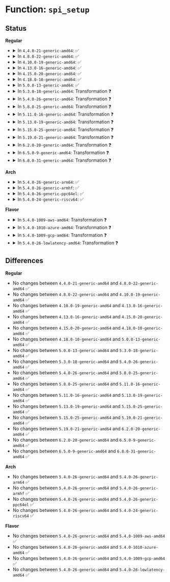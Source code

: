 # Function: <code>spi_setup</code>

## Status
<b>Regular</b>
<ul>
<li>
<details>
<summary>In <code>4.4.0-21-generic-amd64</code>: ✅</summary>

```c
int spi_setup(struct spi_device * spi)
```

```json
{
  "name": "spi_setup",
  "collision_type": "Unique Global",
  "inline_type": "No",
  "funcs": [
    {
      "addr": 18446744071585032784,
      "name": "spi_setup",
      "external": true,
      "loc": "drivers/spi/spi.c:2035",
      "file": "drivers/spi/spi.c",
      "inline": "seen, unknown",
      "caller_inline": [],
      "caller_func": [
        "drivers/mfd/ezx-pcap.c:ezx_pcap_probe",
        "drivers/mfd/da9052-spi.c:da9052_spi_probe",
        "drivers/spi/spi.c:spi_add_device"
      ]
    }
  ],
  "symbols": [
    {
      "addr": 18446744071585032784,
      "name": "spi_setup",
      "section": ".text",
      "bind": "STB_GLOBAL",
      "size": 526
    }
  ]
}
```
</details>
</li>
<li>
<details>
<summary>In <code>4.8.0-22-generic-amd64</code>: ✅</summary>

```c
int spi_setup(struct spi_device * spi)
```

```json
{
  "name": "spi_setup",
  "collision_type": "Unique Global",
  "inline_type": "No",
  "funcs": [
    {
      "addr": 18446744071585419312,
      "name": "spi_setup",
      "external": true,
      "loc": "drivers/spi/spi.c:2456",
      "file": "drivers/spi/spi.c",
      "inline": "seen, unknown",
      "caller_inline": [],
      "caller_func": [
        "drivers/mfd/ezx-pcap.c:ezx_pcap_probe",
        "drivers/mfd/da9052-spi.c:da9052_spi_probe",
        "drivers/spi/spi.c:spi_add_device"
      ]
    }
  ],
  "symbols": [
    {
      "addr": 18446744071585419312,
      "name": "spi_setup",
      "section": ".text",
      "bind": "STB_GLOBAL",
      "size": 532
    }
  ]
}
```
</details>
</li>
<li>
<details>
<summary>In <code>4.10.0-19-generic-amd64</code>: ✅</summary>

```c
int spi_setup(struct spi_device * spi)
```

```json
{
  "name": "spi_setup",
  "collision_type": "Unique Global",
  "inline_type": "No",
  "funcs": [
    {
      "addr": 18446744071585620272,
      "name": "spi_setup",
      "external": true,
      "loc": "drivers/spi/spi.c:2483",
      "file": "drivers/spi/spi.c",
      "inline": "seen, unknown",
      "caller_inline": [],
      "caller_func": [
        "drivers/mfd/ezx-pcap.c:ezx_pcap_probe",
        "drivers/mfd/da9052-spi.c:da9052_spi_probe",
        "drivers/spi/spi.c:spi_add_device"
      ]
    }
  ],
  "symbols": [
    {
      "addr": 18446744071585620272,
      "name": "spi_setup",
      "section": ".text",
      "bind": "STB_GLOBAL",
      "size": 532
    }
  ]
}
```
</details>
</li>
<li>
<details>
<summary>In <code>4.13.0-16-generic-amd64</code>: ✅</summary>

```c
int spi_setup(struct spi_device * spi)
```

```json
{
  "name": "spi_setup",
  "collision_type": "Unique Global",
  "inline_type": "No",
  "funcs": [
    {
      "addr": 18446744071585703552,
      "name": "spi_setup",
      "external": true,
      "loc": "drivers/spi/spi.c:2646",
      "file": "drivers/spi/spi.c",
      "inline": "seen, unknown",
      "caller_inline": [],
      "caller_func": [
        "drivers/mfd/ezx-pcap.c:ezx_pcap_probe",
        "drivers/mfd/da9052-spi.c:da9052_spi_probe",
        "drivers/spi/spi.c:spi_add_device"
      ]
    }
  ],
  "symbols": [
    {
      "addr": 18446744071585703552,
      "name": "spi_setup",
      "section": ".text",
      "bind": "STB_GLOBAL",
      "size": 504
    }
  ]
}
```
</details>
</li>
<li>
<details>
<summary>In <code>4.15.0-20-generic-amd64</code>: ✅</summary>

```c
int spi_setup(struct spi_device * spi)
```

```json
{
  "name": "spi_setup",
  "collision_type": "Unique Global",
  "inline_type": "No",
  "funcs": [
    {
      "addr": 18446744071586135712,
      "name": "spi_setup",
      "external": true,
      "loc": "drivers/spi/spi.c:2716",
      "file": "drivers/spi/spi.c",
      "inline": "seen, unknown",
      "caller_inline": [],
      "caller_func": [
        "drivers/mfd/ezx-pcap.c:ezx_pcap_probe",
        "drivers/mfd/da9052-spi.c:da9052_spi_probe",
        "drivers/spi/spi.c:spi_add_device"
      ]
    }
  ],
  "symbols": [
    {
      "addr": 18446744071586135712,
      "name": "spi_setup",
      "section": ".text",
      "bind": "STB_GLOBAL",
      "size": 507
    }
  ]
}
```
</details>
</li>
<li>
<details>
<summary>In <code>4.18.0-10-generic-amd64</code>: ✅</summary>

```c
int spi_setup(struct spi_device * spi)
```

```json
{
  "name": "spi_setup",
  "collision_type": "Unique Global",
  "inline_type": "No",
  "funcs": [
    {
      "addr": 18446744071586384096,
      "name": "spi_setup",
      "external": true,
      "loc": "drivers/spi/spi.c:2766",
      "file": "drivers/spi/spi.c",
      "inline": "seen, unknown",
      "caller_inline": [],
      "caller_func": [
        "drivers/mfd/ezx-pcap.c:ezx_pcap_probe",
        "drivers/mfd/da9052-spi.c:da9052_spi_probe",
        "drivers/spi/spi.c:spi_add_device"
      ]
    }
  ],
  "symbols": [
    {
      "addr": 18446744071586384096,
      "name": "spi_setup",
      "section": ".text",
      "bind": "STB_GLOBAL",
      "size": 498
    }
  ]
}
```
</details>
</li>
<li>
<details>
<summary>In <code>5.0.0-13-generic-amd64</code>: ✅</summary>

```c
int spi_setup(struct spi_device * spi)
```

```json
{
  "name": "spi_setup",
  "collision_type": "Unique Global",
  "inline_type": "No",
  "funcs": [
    {
      "addr": 18446744071586526384,
      "name": "spi_setup",
      "external": true,
      "loc": "drivers/spi/spi.c:2832",
      "file": "drivers/spi/spi.c",
      "inline": "seen, unknown",
      "caller_inline": [],
      "caller_func": [
        "drivers/mfd/ezx-pcap.c:ezx_pcap_probe",
        "drivers/mfd/da9052-spi.c:da9052_spi_probe",
        "drivers/spi/spi.c:spi_add_device"
      ]
    }
  ],
  "symbols": [
    {
      "addr": 18446744071586526384,
      "name": "spi_setup",
      "section": ".text",
      "bind": "STB_GLOBAL",
      "size": 505
    }
  ]
}
```
</details>
</li>
<li>
<details>
<summary>In <code>5.3.0-18-generic-amd64</code>: Transformation ❓</summary>

```c
int spi_setup(struct spi_device * spi)
```

```json
{
  "name": "spi_setup",
  "collision_type": "Unique Global",
  "inline_type": "No",
  "funcs": [
    {
      "addr": 0,
      "name": "spi_setup",
      "external": true,
      "loc": "drivers/spi/spi.c:3031",
      "file": "drivers/spi/spi.c",
      "inline": "seen, unknown",
      "caller_inline": [],
      "caller_func": [
        "drivers/mfd/ezx-pcap.c:ezx_pcap_probe",
        "drivers/mfd/da9052-spi.c:da9052_spi_probe",
        "drivers/spi/spi.c:spi_add_device"
      ]
    }
  ],
  "symbols": [
    {
      "addr": 18446744071586785059,
      "name": "spi_setup.cold",
      "section": ".text",
      "bind": "STB_LOCAL",
      "size": 119
    },
    {
      "addr": 18446744071586769040,
      "name": "spi_setup",
      "section": ".text",
      "bind": "STB_GLOBAL",
      "size": 505
    }
  ]
}
```
</details>
</li>
<li>
<details>
<summary>In <code>5.4.0-26-generic-amd64</code>: Transformation ❓</summary>

```c
int spi_setup(struct spi_device * spi)
```

```json
{
  "name": "spi_setup",
  "collision_type": "Unique Global",
  "inline_type": "No",
  "funcs": [
    {
      "addr": 0,
      "name": "spi_setup",
      "external": true,
      "loc": "drivers/spi/spi.c:3035",
      "file": "drivers/spi/spi.c",
      "inline": "seen, unknown",
      "caller_inline": [],
      "caller_func": [
        "drivers/mfd/ezx-pcap.c:ezx_pcap_probe",
        "drivers/mfd/da9052-spi.c:da9052_spi_probe",
        "drivers/spi/spi.c:spi_add_device"
      ]
    }
  ],
  "symbols": [
    {
      "addr": 18446744071586931397,
      "name": "spi_setup.cold",
      "section": ".text",
      "bind": "STB_LOCAL",
      "size": 119
    },
    {
      "addr": 18446744071586915408,
      "name": "spi_setup",
      "section": ".text",
      "bind": "STB_GLOBAL",
      "size": 505
    }
  ]
}
```
</details>
</li>
<li>
<details>
<summary>In <code>5.8.0-25-generic-amd64</code>: Transformation ❓</summary>

```c
int spi_setup(struct spi_device * spi)
```

```json
{
  "name": "spi_setup",
  "collision_type": "Unique Global",
  "inline_type": "No",
  "funcs": [
    {
      "addr": 0,
      "name": "spi_setup",
      "external": true,
      "loc": "drivers/spi/spi.c:3242",
      "file": "drivers/spi/spi.c",
      "inline": "seen, unknown",
      "caller_inline": [],
      "caller_func": [
        "drivers/mfd/ezx-pcap.c:ezx_pcap_probe",
        "drivers/mfd/da9052-spi.c:da9052_spi_probe",
        "drivers/spi/spi.c:spi_add_device"
      ]
    }
  ],
  "symbols": [
    {
      "addr": 18446744071587746382,
      "name": "spi_setup.cold",
      "section": ".text",
      "bind": "STB_LOCAL",
      "size": 119
    },
    {
      "addr": 18446744071587735808,
      "name": "spi_setup",
      "section": ".text",
      "bind": "STB_GLOBAL",
      "size": 672
    }
  ]
}
```
</details>
</li>
<li>
<details>
<summary>In <code>5.11.0-16-generic-amd64</code>: Transformation ❓</summary>

```c
int spi_setup(struct spi_device * spi)
```

```json
{
  "name": "spi_setup",
  "collision_type": "Unique Global",
  "inline_type": "No",
  "funcs": [
    {
      "addr": 0,
      "name": "spi_setup",
      "external": true,
      "loc": "drivers/spi/spi.c:3331",
      "file": "drivers/spi/spi.c",
      "inline": "seen, unknown",
      "caller_inline": [],
      "caller_func": [
        "drivers/mfd/ezx-pcap.c:ezx_pcap_probe",
        "drivers/mfd/da9052-spi.c:da9052_spi_probe",
        "drivers/spi/spi.c:spi_add_device"
      ]
    }
  ],
  "symbols": [
    {
      "addr": 18446744071591529678,
      "name": "spi_setup.cold",
      "section": ".text",
      "bind": "STB_LOCAL",
      "size": 119
    },
    {
      "addr": 18446744071587796384,
      "name": "spi_setup",
      "section": ".text",
      "bind": "STB_GLOBAL",
      "size": 739
    }
  ]
}
```
</details>
</li>
<li>
<details>
<summary>In <code>5.13.0-19-generic-amd64</code>: Transformation ❓</summary>

```c
int spi_setup(struct spi_device * spi)
```

```json
{
  "name": "spi_setup",
  "collision_type": "Unique Global",
  "inline_type": "No",
  "funcs": [
    {
      "addr": 0,
      "name": "spi_setup",
      "external": true,
      "loc": "drivers/spi/spi.c:3337",
      "file": "drivers/spi/spi.c",
      "inline": "seen, unknown",
      "caller_inline": [],
      "caller_func": [
        "drivers/mfd/ezx-pcap.c:ezx_pcap_probe",
        "drivers/mfd/da9052-spi.c:da9052_spi_probe",
        "drivers/spi/spi.c:spi_add_device"
      ]
    }
  ],
  "symbols": [
    {
      "addr": 18446744071591471675,
      "name": "spi_setup.cold",
      "section": ".text",
      "bind": "STB_LOCAL",
      "size": 117
    },
    {
      "addr": 18446744071587675744,
      "name": "spi_setup",
      "section": ".text",
      "bind": "STB_GLOBAL",
      "size": 820
    }
  ]
}
```
</details>
</li>
<li>
<details>
<summary>In <code>5.15.0-25-generic-amd64</code>: Transformation ❓</summary>

```c
int spi_setup(struct spi_device * spi)
```

```json
{
  "name": "spi_setup",
  "collision_type": "Unique Global",
  "inline_type": "No",
  "funcs": [
    {
      "addr": 0,
      "name": "spi_setup",
      "external": true,
      "loc": "drivers/spi/spi.c:3466",
      "file": "drivers/spi/spi.c",
      "inline": "seen, unknown",
      "caller_inline": [],
      "caller_func": [
        "drivers/mfd/ezx-pcap.c:ezx_pcap_probe",
        "drivers/mfd/da9052-spi.c:da9052_spi_probe",
        "drivers/spi/spi.c:__spi_add_device"
      ]
    }
  ],
  "symbols": [
    {
      "addr": 18446744071592540963,
      "name": "spi_setup.cold",
      "section": ".text",
      "bind": "STB_LOCAL",
      "size": 187
    },
    {
      "addr": 18446744071588265248,
      "name": "spi_setup",
      "section": ".text",
      "bind": "STB_GLOBAL",
      "size": 931
    }
  ]
}
```
</details>
</li>
<li>
<details>
<summary>In <code>5.19.0-21-generic-amd64</code>: Transformation ❓</summary>

```c
int spi_setup(struct spi_device * spi)
```

```json
{
  "name": "spi_setup",
  "collision_type": "Unique Global",
  "inline_type": "No",
  "funcs": [
    {
      "addr": 0,
      "name": "spi_setup",
      "external": true,
      "loc": "drivers/spi/spi.c:3466",
      "file": "drivers/spi/spi.c",
      "inline": "seen, unknown",
      "caller_inline": [],
      "caller_func": [
        "drivers/mfd/ezx-pcap.c:ezx_pcap_probe",
        "drivers/mfd/da9052-spi.c:da9052_spi_probe",
        "drivers/spi/spi.c:__spi_add_device"
      ]
    }
  ],
  "symbols": [
    {
      "addr": 18446744071594420315,
      "name": "spi_setup.cold",
      "section": ".text",
      "bind": "STB_LOCAL",
      "size": 177
    },
    {
      "addr": 18446744071589647376,
      "name": "spi_setup",
      "section": ".text",
      "bind": "STB_GLOBAL",
      "size": 879
    }
  ]
}
```
</details>
</li>
<li>
<details>
<summary>In <code>6.2.0-20-generic-amd64</code>: Transformation ❓</summary>

```c
int spi_setup(struct spi_device * spi)
```

```json
{
  "name": "spi_setup",
  "collision_type": "Unique Global",
  "inline_type": "No",
  "funcs": [
    {
      "addr": 0,
      "name": "spi_setup",
      "external": true,
      "loc": "drivers/spi/spi.c:3688",
      "file": "drivers/spi/spi.c",
      "inline": "seen, unknown",
      "caller_inline": [],
      "caller_func": [
        "drivers/tty/serial/max310x.c:max310x_spi_probe",
        "drivers/mfd/ezx-pcap.c:ezx_pcap_probe",
        "drivers/mfd/da9052-spi.c:da9052_spi_probe",
        "drivers/spi/spi.c:__spi_add_device"
      ]
    }
  ],
  "symbols": [
    {
      "addr": 18446744071596266390,
      "name": "spi_setup.cold",
      "section": ".text",
      "bind": "STB_LOCAL",
      "size": 84
    },
    {
      "addr": 18446744071591261744,
      "name": "spi_setup",
      "section": ".text",
      "bind": "STB_GLOBAL",
      "size": 1350
    }
  ]
}
```
</details>
</li>
<li>
<details>
<summary>In <code>6.5.0-9-generic-amd64</code>: Transformation ❓</summary>

```c
int spi_setup(struct spi_device * spi)
```

```json
{
  "name": "spi_setup",
  "collision_type": "Unique Global",
  "inline_type": "No",
  "funcs": [
    {
      "addr": 0,
      "name": "spi_setup",
      "external": true,
      "loc": "drivers/spi/spi.c:3743",
      "file": "drivers/spi/spi.c",
      "inline": "seen, unknown",
      "caller_inline": [],
      "caller_func": [
        "drivers/tty/serial/max310x.c:max310x_spi_probe",
        "drivers/mfd/ezx-pcap.c:ezx_pcap_probe",
        "drivers/mfd/da9052-spi.c:da9052_spi_probe",
        "drivers/spi/spi.c:__spi_add_device"
      ]
    }
  ],
  "symbols": [
    {
      "addr": 18446744071596794451,
      "name": "spi_setup.cold",
      "section": ".text",
      "bind": "STB_LOCAL",
      "size": 84
    },
    {
      "addr": 18446744071591616592,
      "name": "spi_setup",
      "section": ".text",
      "bind": "STB_GLOBAL",
      "size": 1353
    }
  ]
}
```
</details>
</li>
<li>
<details>
<summary>In <code>6.8.0-31-generic-amd64</code>: Transformation ❓</summary>

```c
int spi_setup(struct spi_device * spi)
```

```json
{
  "name": "spi_setup",
  "collision_type": "Unique Global",
  "inline_type": "No",
  "funcs": [
    {
      "addr": 0,
      "name": "spi_setup",
      "external": true,
      "loc": "drivers/spi/spi.c:3909",
      "file": "drivers/spi/spi.c",
      "inline": "seen, unknown",
      "caller_inline": [],
      "caller_func": [
        "drivers/tty/serial/max310x.c:max310x_spi_probe",
        "drivers/mfd/ezx-pcap.c:ezx_pcap_probe",
        "drivers/mfd/da9052-spi.c:da9052_spi_probe",
        "drivers/spi/spi.c:__spi_add_device"
      ]
    }
  ],
  "symbols": [
    {
      "addr": 18446744071597717476,
      "name": "spi_setup.cold",
      "section": ".text",
      "bind": "STB_LOCAL",
      "size": 84
    },
    {
      "addr": 18446744071592348320,
      "name": "spi_setup",
      "section": ".text",
      "bind": "STB_GLOBAL",
      "size": 1353
    }
  ]
}
```
</details>
</li>
</ul>
<b>Arch</b>
<ul>
<li>
<details>
<summary>In <code>5.4.0-26-generic-arm64</code>: ✅</summary>

```c
int spi_setup(struct spi_device * spi)
```

```json
{
  "name": "spi_setup",
  "collision_type": "Unique Global",
  "inline_type": "No",
  "funcs": [
    {
      "addr": 18446603336499865384,
      "name": "spi_setup",
      "external": true,
      "loc": "drivers/spi/spi.c:3035",
      "file": "drivers/spi/spi.c",
      "inline": "seen, unknown",
      "caller_inline": [],
      "caller_func": [
        "drivers/mfd/stmpe-spi.c:spi_init",
        "drivers/mfd/ezx-pcap.c:ezx_pcap_probe",
        "drivers/mfd/da9052-spi.c:da9052_spi_probe",
        "drivers/spi/spi.c:spi_add_device"
      ]
    }
  ],
  "symbols": [
    {
      "addr": 18446603336499865384,
      "name": "spi_setup",
      "section": ".text",
      "bind": "STB_GLOBAL",
      "size": 556
    }
  ]
}
```
</details>
</li>
<li>
<details>
<summary>In <code>5.4.0-26-generic-armhf</code>: ✅</summary>

```c
int spi_setup(struct spi_device * spi)
```

```json
{
  "name": "spi_setup",
  "collision_type": "Unique Global",
  "inline_type": "No",
  "funcs": [
    {
      "addr": 3232430444,
      "name": "spi_setup",
      "external": true,
      "loc": "drivers/spi/spi.c:3035",
      "file": "drivers/spi/spi.c",
      "inline": "seen, unknown",
      "caller_inline": [],
      "caller_func": [
        "drivers/mfd/stmpe-spi.c:spi_init",
        "drivers/mfd/ezx-pcap.c:ezx_pcap_probe",
        "drivers/mfd/da9052-spi.c:da9052_spi_probe",
        "drivers/spi/spi.c:spi_add_device"
      ]
    }
  ],
  "symbols": [
    {
      "addr": 3232430444,
      "name": "spi_setup",
      "section": ".text",
      "bind": "STB_GLOBAL",
      "size": 572
    }
  ]
}
```
</details>
</li>
<li>
<details>
<summary>In <code>5.4.0-26-generic-ppc64el</code>: ✅</summary>

```c
int spi_setup(struct spi_device * spi)
```

```json
{
  "name": "spi_setup",
  "collision_type": "Unique Global",
  "inline_type": "No",
  "funcs": [
    {
      "addr": 13835058055293199232,
      "name": "spi_setup",
      "external": true,
      "loc": "drivers/spi/spi.c:3035",
      "file": "drivers/spi/spi.c",
      "inline": "seen, unknown",
      "caller_inline": [],
      "caller_func": [
        "drivers/mfd/stmpe-spi.c:spi_init",
        "drivers/mfd/ezx-pcap.c:ezx_pcap_probe",
        "drivers/mfd/da9052-spi.c:da9052_spi_probe",
        "drivers/spi/spi.c:spi_add_device"
      ]
    }
  ],
  "symbols": [
    {
      "addr": 13835058055293199232,
      "name": "spi_setup",
      "section": ".text",
      "bind": "STB_GLOBAL",
      "size": 768
    }
  ]
}
```
</details>
</li>
<li>
<details>
<summary>In <code>5.4.0-24-generic-riscv64</code>: ✅</summary>

```c
int spi_setup(struct spi_device * spi)
```

```json
{
  "name": "spi_setup",
  "collision_type": "Unique Global",
  "inline_type": "No",
  "funcs": [
    {
      "addr": 18446743936276980846,
      "name": "spi_setup",
      "external": true,
      "loc": "drivers/spi/spi.c:3035",
      "file": "drivers/spi/spi.c",
      "inline": "seen, unknown",
      "caller_inline": [],
      "caller_func": [
        "drivers/mfd/stmpe-spi.c:spi_init",
        "drivers/mfd/ezx-pcap.c:ezx_pcap_probe",
        "drivers/mfd/da9052-spi.c:da9052_spi_probe",
        "drivers/spi/spi.c:spi_add_device",
        "drivers/mmc/host/mmc_spi.c:mmc_spi_set_ios",
        "drivers/mmc/host/mmc_spi.c:mmc_spi_set_ios",
        "drivers/mmc/host/mmc_spi.c:mmc_spi_set_ios",
        "drivers/mmc/host/mmc_spi.c:mmc_spi_set_ios",
        "drivers/mmc/host/mmc_spi.c:mmc_spi_set_ios",
        "drivers/mmc/host/mmc_spi.c:mmc_spi_request",
        "drivers/mmc/host/mmc_spi.c:mmc_spi_command_send"
      ]
    }
  ],
  "symbols": [
    {
      "addr": 18446743936276980846,
      "name": "spi_setup",
      "section": ".text",
      "bind": "STB_GLOBAL",
      "size": 540
    }
  ]
}
```
</details>
</li>
</ul>
<b>Flavor</b>
<ul>
<li>
<details>
<summary>In <code>5.4.0-1009-aws-amd64</code>: Transformation ❓</summary>

```c
int spi_setup(struct spi_device * spi)
```

```json
{
  "name": "spi_setup",
  "collision_type": "Unique Global",
  "inline_type": "No",
  "funcs": [
    {
      "addr": 0,
      "name": "spi_setup",
      "external": true,
      "loc": "drivers/spi/spi.c:3035",
      "file": "drivers/spi/spi.c",
      "inline": "seen, unknown",
      "caller_inline": [],
      "caller_func": [
        "drivers/mfd/ezx-pcap.c:ezx_pcap_probe",
        "drivers/mfd/da9052-spi.c:da9052_spi_probe",
        "drivers/spi/spi.c:spi_add_device"
      ]
    }
  ],
  "symbols": [
    {
      "addr": 18446744071586688421,
      "name": "spi_setup.cold",
      "section": ".text",
      "bind": "STB_LOCAL",
      "size": 119
    },
    {
      "addr": 18446744071586672432,
      "name": "spi_setup",
      "section": ".text",
      "bind": "STB_GLOBAL",
      "size": 505
    }
  ]
}
```
</details>
</li>
<li>
<details>
<summary>In <code>5.4.0-1010-azure-amd64</code>: Transformation ❓</summary>

```c
int spi_setup(struct spi_device * spi)
```

```json
{
  "name": "spi_setup",
  "collision_type": "Unique Global",
  "inline_type": "No",
  "funcs": [
    {
      "addr": 0,
      "name": "spi_setup",
      "external": true,
      "loc": "drivers/spi/spi.c:3035",
      "file": "drivers/spi/spi.c",
      "inline": "seen, unknown",
      "caller_inline": [],
      "caller_func": [
        "drivers/mfd/ezx-pcap.c:ezx_pcap_probe",
        "drivers/mfd/da9052-spi.c:da9052_spi_probe",
        "drivers/spi/spi.c:spi_add_device"
      ]
    }
  ],
  "symbols": [
    {
      "addr": 18446744071586556757,
      "name": "spi_setup.cold",
      "section": ".text",
      "bind": "STB_LOCAL",
      "size": 119
    },
    {
      "addr": 18446744071586540768,
      "name": "spi_setup",
      "section": ".text",
      "bind": "STB_GLOBAL",
      "size": 505
    }
  ]
}
```
</details>
</li>
<li>
<details>
<summary>In <code>5.4.0-1009-gcp-amd64</code>: Transformation ❓</summary>

```c
int spi_setup(struct spi_device * spi)
```

```json
{
  "name": "spi_setup",
  "collision_type": "Unique Global",
  "inline_type": "No",
  "funcs": [
    {
      "addr": 0,
      "name": "spi_setup",
      "external": true,
      "loc": "drivers/spi/spi.c:3035",
      "file": "drivers/spi/spi.c",
      "inline": "seen, unknown",
      "caller_inline": [],
      "caller_func": [
        "drivers/mfd/ezx-pcap.c:ezx_pcap_probe",
        "drivers/mfd/da9052-spi.c:da9052_spi_probe",
        "drivers/spi/spi.c:spi_add_device"
      ]
    }
  ],
  "symbols": [
    {
      "addr": 18446744071586885957,
      "name": "spi_setup.cold",
      "section": ".text",
      "bind": "STB_LOCAL",
      "size": 119
    },
    {
      "addr": 18446744071586869968,
      "name": "spi_setup",
      "section": ".text",
      "bind": "STB_GLOBAL",
      "size": 505
    }
  ]
}
```
</details>
</li>
<li>
<details>
<summary>In <code>5.4.0-26-lowlatency-amd64</code>: Transformation ❓</summary>

```c
int spi_setup(struct spi_device * spi)
```

```json
{
  "name": "spi_setup",
  "collision_type": "Unique Global",
  "inline_type": "No",
  "funcs": [
    {
      "addr": 0,
      "name": "spi_setup",
      "external": true,
      "loc": "drivers/spi/spi.c:3035",
      "file": "drivers/spi/spi.c",
      "inline": "seen, unknown",
      "caller_inline": [],
      "caller_func": [
        "drivers/mfd/ezx-pcap.c:ezx_pcap_probe",
        "drivers/mfd/da9052-spi.c:da9052_spi_probe",
        "drivers/spi/spi.c:spi_add_device"
      ]
    }
  ],
  "symbols": [
    {
      "addr": 18446744071586992341,
      "name": "spi_setup.cold",
      "section": ".text",
      "bind": "STB_LOCAL",
      "size": 119
    },
    {
      "addr": 18446744071586976080,
      "name": "spi_setup",
      "section": ".text",
      "bind": "STB_GLOBAL",
      "size": 505
    }
  ]
}
```
</details>
</li>
</ul>

## Differences
<b>Regular</b>
<ul>
<li>
No changes between <code>4.4.0-21-generic-amd64</code> and <code>4.8.0-22-generic-amd64</code> ✅
</li>
<li>
No changes between <code>4.8.0-22-generic-amd64</code> and <code>4.10.0-19-generic-amd64</code> ✅
</li>
<li>
No changes between <code>4.10.0-19-generic-amd64</code> and <code>4.13.0-16-generic-amd64</code> ✅
</li>
<li>
No changes between <code>4.13.0-16-generic-amd64</code> and <code>4.15.0-20-generic-amd64</code> ✅
</li>
<li>
No changes between <code>4.15.0-20-generic-amd64</code> and <code>4.18.0-10-generic-amd64</code> ✅
</li>
<li>
No changes between <code>4.18.0-10-generic-amd64</code> and <code>5.0.0-13-generic-amd64</code> ✅
</li>
<li>
No changes between <code>5.0.0-13-generic-amd64</code> and <code>5.3.0-18-generic-amd64</code> ✅
</li>
<li>
No changes between <code>5.3.0-18-generic-amd64</code> and <code>5.4.0-26-generic-amd64</code> ✅
</li>
<li>
No changes between <code>5.4.0-26-generic-amd64</code> and <code>5.8.0-25-generic-amd64</code> ✅
</li>
<li>
No changes between <code>5.8.0-25-generic-amd64</code> and <code>5.11.0-16-generic-amd64</code> ✅
</li>
<li>
No changes between <code>5.11.0-16-generic-amd64</code> and <code>5.13.0-19-generic-amd64</code> ✅
</li>
<li>
No changes between <code>5.13.0-19-generic-amd64</code> and <code>5.15.0-25-generic-amd64</code> ✅
</li>
<li>
No changes between <code>5.15.0-25-generic-amd64</code> and <code>5.19.0-21-generic-amd64</code> ✅
</li>
<li>
No changes between <code>5.19.0-21-generic-amd64</code> and <code>6.2.0-20-generic-amd64</code> ✅
</li>
<li>
No changes between <code>6.2.0-20-generic-amd64</code> and <code>6.5.0-9-generic-amd64</code> ✅
</li>
<li>
No changes between <code>6.5.0-9-generic-amd64</code> and <code>6.8.0-31-generic-amd64</code> ✅
</li>
</ul>
<b>Arch</b>
<ul>
<li>
No changes between <code>5.4.0-26-generic-amd64</code> and <code>5.4.0-26-generic-arm64</code> ✅
</li>
<li>
No changes between <code>5.4.0-26-generic-amd64</code> and <code>5.4.0-26-generic-armhf</code> ✅
</li>
<li>
No changes between <code>5.4.0-26-generic-amd64</code> and <code>5.4.0-26-generic-ppc64el</code> ✅
</li>
<li>
No changes between <code>5.4.0-26-generic-amd64</code> and <code>5.4.0-24-generic-riscv64</code> ✅
</li>
</ul>
<b>Flavor</b>
<ul>
<li>
No changes between <code>5.4.0-26-generic-amd64</code> and <code>5.4.0-1009-aws-amd64</code> ✅
</li>
<li>
No changes between <code>5.4.0-26-generic-amd64</code> and <code>5.4.0-1010-azure-amd64</code> ✅
</li>
<li>
No changes between <code>5.4.0-26-generic-amd64</code> and <code>5.4.0-1009-gcp-amd64</code> ✅
</li>
<li>
No changes between <code>5.4.0-26-generic-amd64</code> and <code>5.4.0-26-lowlatency-amd64</code> ✅
</li>
</ul>
